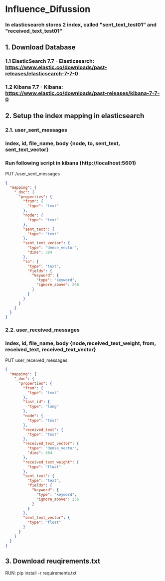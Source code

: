 # Influence_Difussion
### In elasticsearch stores 2 index, called "sent_text_test01" and "received_text_test01"


## 1. Download Database
### 1.1 ElasticSearch 7.7  - Elasticsearch: https://www.elastic.co/downloads/past-releases/elasticsearch-7-7-0
### 1.2 Kibana 7.7 - Kibana: https://www.elastic.co/downloads/past-releases/kibana-7-7-0

## 2. Setup the index mapping in elasticsearch
### 2.1. user_sent_messages
### index, id, file_name, body {node, to, sent_text, sent_text_vector}
### Run following script in kibana (http://localhost:5601)

PUT /user_sent_messages
```JSON
{
  "mapping": {
    "_doc": {
      "properties": {
        "from": {
          "type": "text"
        },
        "node": {
          "type": "text"
        },
        "sent_text": {
          "type": "text"
        },
        "sent_text_vector": {
          "type": "dense_vector",
          "dims": 384
        },
        "to": {
          "type": "text",
          "fields": {
            "keyword": {
              "type": "keyword",
              "ignore_above": 256
            }
          }
        }
      }
    }
  }
}
```

### 2.2. user_received_messages
### index, id, file_name, body {node,received_text_weight, from, received_text, received_text_vector}

PUT user_received_messages
```JSON
{
  "mapping": {
    "_doc": {
      "properties": {
        "from": {
          "type": "text"
        },
        "last_id": {
          "type": "long"
        },
        "node": {
          "type": "text"
        },
        "received_text": {
          "type": "text"
        },
        "received_text_vector": {
          "type": "dense_vector",
          "dims": 384
        },
        "received_text_weight": {
          "type": "float"
        },
        "sent_text": {
          "type": "text",
          "fields": {
            "keyword": {
              "type": "keyword",
              "ignore_above": 256
            }
          }
        },
        "sent_text_vector": {
          "type": "float"
        }
      }
    }
  }
}
```

## 3. Download reuqirements.txt
RUN: 
pip install -r requirements.txt